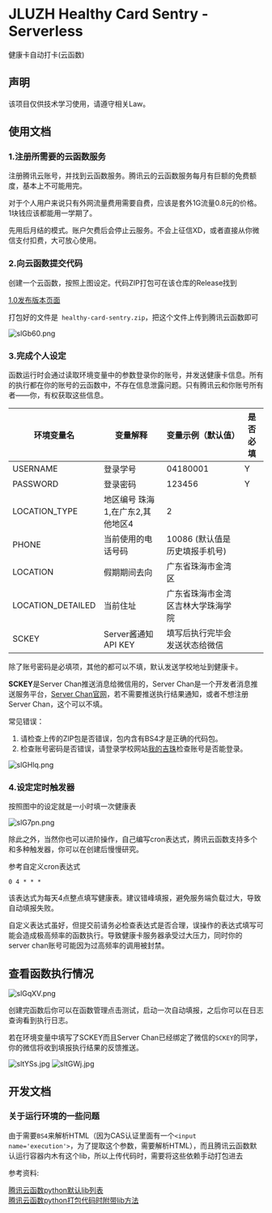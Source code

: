 # JLUZH Healthy Card Sentry - Serverless

健康卡自动打卡(云函数)

## 声明

该项目仅供技术学习使用，请遵守相关Law。

## 使用文档

### 1.注册所需要的云函数服务

注册腾讯云账号，并找到云函数服务。腾讯云的云函数服务每月有巨额的免费额度，基本上不可能用完。

对于个人用户来说只有外网流量费用需要自费，应该是套外1G流量0.8元的价格。1块钱应该都能用一学期了。

先用后月结的模式。账户欠费后会停止云服务。不会上征信XD，或者直接从你微信支付扣费，大可放心使用。

### 2.向云函数提交代码

创建一个云函数，按照上图设定。代码ZIP打包可在该仓库的Release找到

[1.0发布版本页面](https://gitee.com/WeiYuanStudio/healthy-card-sentry/releases/v1.0)

打包好的文件是` healthy-card-sentry.zip`，把这个文件上传到腾讯云函数即可

![slGb60.png](https://s3.ax1x.com/2021/01/10/slGb60.png)

### 3.完成个人设定

函数运行时会通过读取环境变量中的参数登录你的账号，并发送健康卡信息。所有的执行都在你的账号的云函数中，不存在信息泄露问题。只有腾讯云和你账号所有者——你，有权获取这些信息。

| 环境变量名        | 变量解释                          | 变量示例（默认值）                 | 是否必填 |
|-------------------|-----------------------------------|------------------------------------|----------|
| USERNAME          | 登录学号                          | 04180001                           | Y        |
| PASSWORD          | 登录密码                          | 123456                             | Y        |
| LOCATION_TYPE     | 地区编号  珠海1,在广东2,其他地区4 | 2                                  |          |
| PHONE             | 当前使用的电话号码                | 10086     (默认值是历史填报手机号) |          |
| LOCATION          | 假期期间去向                      | 广东省珠海市金湾区                 |          |
| LOCATION_DETAILED | 当前住址                          | 广东省珠海市金湾区吉林大学珠海学院 |          |
| SCKEY             | Server酱通知 API KEY              | 填写后执行完毕会发送状态给微信     |          |

除了账号密码是必填项，其他的都可以不填，默认发送学校地址到健康卡。

**SCKEY**是Server Chan推送消息给微信用的，Server Chan是一个开发者消息推送服务平台，[Server Chan官网](http://sc.ftqq.com/3.version)，若不需要推送执行结果通知，或者不想注册Server Chan，这个可以不填。

常见错误：

1. 请检查上传的ZIP包是否错误，包内含有BS4才是正确的代码包。
2. 检查账号密码是否错误，请登录学校网站[我的吉珠](https://my.jluzh.edu.cn)检查账号是否能登录。

![slGHlq.png](https://s3.ax1x.com/2021/01/10/slGHlq.png)

### 4.设定定时触发器

按照图中的设定就是一小时填一次健康表

![slG7pn.png](https://s3.ax1x.com/2021/01/10/slG7pn.png)


除此之外，当然你也可以进阶操作，自己编写cron表达式，腾讯云函数支持多个和多种触发器，你可以在创建后慢慢研究。

参考自定义cron表达式

```
0 4 * * *
```

该表达式为每天4点整点填写健康表。建议错峰填报，避免服务端负载过大，导致自动填报失败。

自定义表达式虽好，但提交前请务必检查表达式是否合理，误操作的表达式填写可能会造成极高频率的函数执行。导致健康卡服务器承受过大压力，同时你的server chan账号可能因为过高频率的调用被封禁。

## 查看函数执行情况

![slGqXV.png](https://s3.ax1x.com/2021/01/10/slGqXV.png)

创建完函数后你可以在函数管理点击测试，启动一次自动填报，之后你可以在日志查询看到执行日志。

若在环境变量中填写了SCKEY而且Server Chan已经绑定了微信的`SCKEY`的同学，你的微信将收到填报执行结果的反馈推送。

![sltYSs.jpg](https://s3.ax1x.com/2021/01/10/sltYSs.jpg)
![sltGWj.jpg](https://s3.ax1x.com/2021/01/10/sltGWj.jpg)

## 开发文档

### 关于运行环境的一些问题

由于需要`BS4`来解析HTML（因为CAS认证里面有一个`<input name='execution'>`，为了提取这个参数，需要解析HTML），而且腾讯云函数默认运行容器内木有这个lib，所以上传代码时，需要将这些依赖手动打包进去

参考资料:

[腾讯云函数python默认lib列表](https://cloud.tencent.com/document/product/583/11061)  
[腾讯云函数python打包代码时附带lib方法](https://cloud.tencent.com/document/product/583/39780)  
